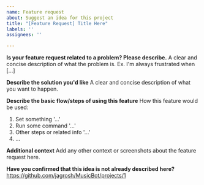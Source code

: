 ```yaml
---
name: Feature request
about: Suggest an idea for this project
title: "[Feature Request] Title Here"
labels: ''
assignees: ''

---
```


**Is your feature request related to a problem? Please describe.**
A clear and concise description of what the problem is. Ex. I'm always frustrated when [...]

**Describe the solution you'd like**
A clear and concise description of what you want to happen.

**Describe the basic flow/steps of using this feature**
How this feature would be used:
1. Set something '...'
2. Run some command '...'
3. Other steps or related info '...'
4. ...

**Additional context**
Add any other context or screenshots about the feature request here.

**Have you confirmed that this idea is not already described here?**
https://github.com/jagrosh/MusicBot/projects/1
